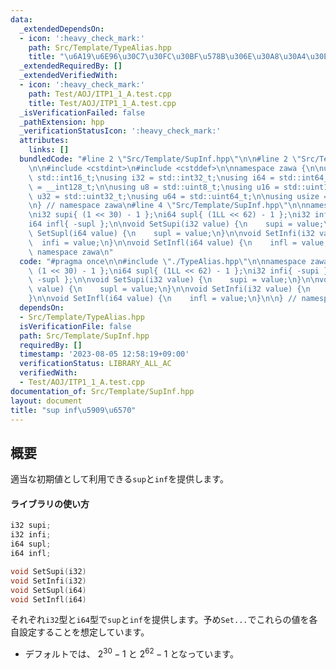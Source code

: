 ```yaml
---
data:
  _extendedDependsOn:
  - icon: ':heavy_check_mark:'
    path: Src/Template/TypeAlias.hpp
    title: "\u6A19\u6E96\u30C7\u30FC\u30BF\u578B\u306E\u30A8\u30A4\u30EA\u30A2\u30B9"
  _extendedRequiredBy: []
  _extendedVerifiedWith:
  - icon: ':heavy_check_mark:'
    path: Test/AOJ/ITP1_1_A.test.cpp
    title: Test/AOJ/ITP1_1_A.test.cpp
  _isVerificationFailed: false
  _pathExtension: hpp
  _verificationStatusIcon: ':heavy_check_mark:'
  attributes:
    links: []
  bundledCode: "#line 2 \"Src/Template/SupInf.hpp\"\n\n#line 2 \"Src/Template/TypeAlias.hpp\"\
    \n\n#include <cstdint>\n#include <cstddef>\n\nnamespace zawa {\n\nusing i16 =\
    \ std::int16_t;\nusing i32 = std::int32_t;\nusing i64 = std::int64_t;\nusing i128\
    \ = __int128_t;\n\nusing u8 = std::uint8_t;\nusing u16 = std::uint16_t;\nusing\
    \ u32 = std::uint32_t;\nusing u64 = std::uint64_t;\n\nusing usize = std::size_t;\n\
    \n} // namespace zawa\n#line 4 \"Src/Template/SupInf.hpp\"\n\nnamespace zawa {\n\
    \ni32 supi{ (1 << 30) - 1 };\ni64 supl{ (1LL << 62) - 1 };\ni32 infi{ -supi };\n\
    i64 infl{ -supl };\n\nvoid SetSupi(i32 value) {\n    supi = value;\n}\n\nvoid\
    \ SetSupl(i64 value) {\n    supl = value;\n}\n\nvoid SetInfi(i32 value) {\n  \
    \  infi = value;\n}\n\nvoid SetInfl(i64 value) {\n    infl = value;\n}\n\n} //\
    \ namespace zawa\n"
  code: "#pragma once\n\n#include \"./TypeAlias.hpp\"\n\nnamespace zawa {\n\ni32 supi{\
    \ (1 << 30) - 1 };\ni64 supl{ (1LL << 62) - 1 };\ni32 infi{ -supi };\ni64 infl{\
    \ -supl };\n\nvoid SetSupi(i32 value) {\n    supi = value;\n}\n\nvoid SetSupl(i64\
    \ value) {\n    supl = value;\n}\n\nvoid SetInfi(i32 value) {\n    infi = value;\n\
    }\n\nvoid SetInfl(i64 value) {\n    infl = value;\n}\n\n} // namespace zawa\n"
  dependsOn:
  - Src/Template/TypeAlias.hpp
  isVerificationFile: false
  path: Src/Template/SupInf.hpp
  requiredBy: []
  timestamp: '2023-08-05 12:58:19+09:00'
  verificationStatus: LIBRARY_ALL_AC
  verifiedWith:
  - Test/AOJ/ITP1_1_A.test.cpp
documentation_of: Src/Template/SupInf.hpp
layout: document
title: "sup inf\u5909\u6570"
---
```


## 概要

適当な初期値として利用できる`sup`と`inf`を提供します。

#### ライブラリの使い方

```cpp
i32 supi;
i32 infi;
i64 supl;
i64 infl;

void SetSupi(i32)
void SetInfi(i32)
void SetSupl(i64)
void SetInfl(i64)
```

それぞれ`i32`型と`i64`型で`sup`と`inf`を提供します。予め`Set...`でこれらの値を各自設定することを想定しています。
- デフォルトでは、 $2^{30} - 1$ と $2^{62} - 1$ となっています。
